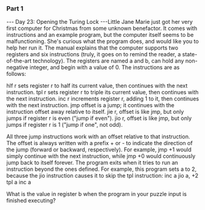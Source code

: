 ### Part 1

--- Day 23: Opening the Turing Lock ---Little Jane Marie just got her very first computer for Christmas from some unknown benefactor.  It comes with instructions and an example program, but the computer itself seems to be malfunctioning.  She's curious what the program does, and would like you to help her run it.
The manual explains that the computer supports two registers and six instructions (truly, it goes on to remind the reader, a state-of-the-art technology). The registers are named a and b, can hold any non-negative integer, and begin with a value of 0.  The instructions are as follows:

hlf r sets register r to half its current value, then continues with the next instruction.
tpl r sets register r to triple its current value, then continues with the next instruction.
inc r increments register r, adding 1 to it, then continues with the next instruction.
jmp offset is a jump; it continues with the instruction offset away relative to itself.
jie r, offset is like jmp, but only jumps if register r is even ("jump if even").
jio r, offset is like jmp, but only jumps if register r is 1 ("jump if one", not odd).

All three jump instructions work with an offset relative to that instruction.  The offset is always written with a prefix + or - to indicate the direction of the jump (forward or backward, respectively).  For example, jmp +1 would simply continue with the next instruction, while jmp +0 would continuously jump back to itself forever.
The program exits when it tries to run an instruction beyond the ones defined.
For example, this program sets a to 2, because the jio instruction causes it to skip the tpl instruction:
inc a
jio a, +2
tpl a
inc a

What is the value in register b when the program in your puzzle input is finished executing?
